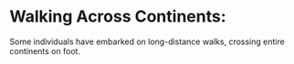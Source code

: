 # Walking Across Continents:

Some individuals have embarked on long-distance walks, crossing entire continents on foot.
